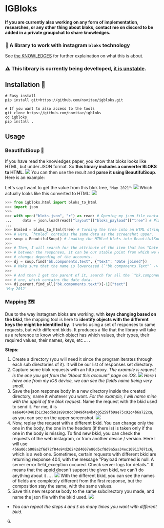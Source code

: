 # IGBloks
**If you are currently also working on any form of implementation, researches, or any other thing about bloks, contact me on discord to be added in a private groupchat to share knowledges.**
### 🧱 A library to work with instagram `bloks` technology
See [the KNOWLEDGES](./KNOWLEDGES/) for further explaination on what this is about.
### ⚠️ This library is currently being develloped, <u>it is unstable</u>.
## Installation 🔌
```
# Easy install
pip install git+https://github.com/novitae/igbloks.git

# If you want to also access to the tools
git clone https://github.com/novitae/igbloks
cd igbloks
pip install .
```
## Usage
### BeautifulSoup 🍜
If you have read the knowledges paper, you know that bloks looks like HTML, but under JSON format. So **this library includes a converter BLOKS to HTML**. ![](./src/Capture%20d’écran%202024-02-07%20à%2013.02.51.png) You can then use the result and **parse it using BeautifulSoup**. Here is an example:

Let's say I want to get the value from this blok tree, `"May 2021"`:
![](./src/Capture%20d’écran%202024-02-07%20à%2013.14.40.png)
Which actually looks like this converted to HTML:
![](./src/Capture%20d’écran%202024-02-07%20à%2013.11.24.png)
```py
>>> from igbloks.html import bloks_to_html
>>> import json
>>>
>>> with open("bloks.json", "r") as read: # Opening my json file containing my blok response.
...     data = json.load(read)["layout"]["bloks_payload"]["tree"] # Placing the tree in variable `data`.
... 
>>> htmled = bloks_to_html(tree) # Turning the tree into an HTML string.
>>> # Here, `htmled` contains the same data as the screenshot upper.
>>> soup = BeautifulSoup() # Loading the HTMLed bloks into BeautifulSoup
>>>
>>> # Then, I will search for the attribute of the item that has "Date joined". Since it doesn't change
>>> # between the responses, it can be our stable point from which we can then search for the date that
>>> # changes depending of the accounts.
>>> dj = soup.find("bk.components.text", {"text": "Date joined"})
>>> # Make sure that the name is lowercased (`"bk.components.Text"` -> `"bk.components.text"`)
>>>
>>> # And then I get the parent of it, search for all the `"bk.components.text"` items, at take the last
>>> # one, which contains the date data.
>>> dj.parent.find_all("bk.components.text")[-1]["text"]
'May 2012'
```
### Mapping 🗺️
Due to the way instagram bloks are working, with **keys changing based on the bkid**, the mapping tool is here to **identify objects with the different keys the might be identified by**. It works using a set of responses to same requests, but with different bkids. It produces a file that the library will take as a reference to know which object has which values, their types, their required values, their names, keys, etc ... .

**Steps:**
1. Create a directory (you will need it since the program iterates through each sub directories of it). It will be our list of responses set directory.
2. Capture some blok requests with an http proxy. *The example is request is the one you get from the "About this account" page on iOS*.
  ![](src/Capture%20d’écran%202023-12-21%20à%2014.46.10.png)
  *Here I have one from my iOS device, we can see the fields name being very small.*
3. Save the json response body in a new directory inside the created directory, name it whatever you want. *For the example, I will name mine with the appid of the blok request*. Name the request with the bkid used to send it. For me, it is `ae6e4040481b1c3ecd691a99c8cd3849d4a4b4b05259fb9ae75c92c4b6a722ca`, as you can see on the upper screenshot.
  ![](src/Capture%20d’écran%202023-12-21%20à%2014.31.04.png)
4. Now, replay the request with a different bkid. You can change only the one in the body, the one in the headers (if there is) is taken only if the one in the body is missing. To find new bkid, you can check the requests of the web instagram, or from another device / version. Here I will use `456a06cb008a2f6d72f04e94d26242d4607e80d5cf8d9a5aa34ec109117071c6`, which is a web one. Sometimes, certain requests with different bkid are returning response 404, with the message "Payload returned is null. A server error field_exception occured. Check server logs for details.". It means that the appid doesn't support the given bkid, we can't do anything about it ... .
  ![](src/Capture%20d’écran%202023-12-21%20à%2014.45.32.png)
  With the different bkid, you can see the names of fields are completely different from the first response, but the composition stay the same, with the same values.
5. Save this new response body to the same subdirectory you made, and name the json file with the bkid used.
  ![](src/Capture%20d’écran%202023-12-21%20à%2015.00.42.png)
- *You can repeat the steps `4` and `5` as many times you want with different bkid.*
6. 
